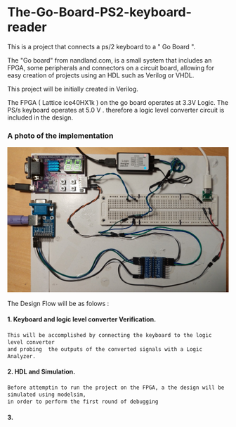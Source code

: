 # The-Go-Board-PS2-keyboard-reader
 This is a project that connects a ps/2 keyboard to a " Go Board ".

 The "Go board" from nandland.com, is a small system that includes an FPGA, some peripherals and connectors on a circuit board,  allowing for easy creation of projects using an HDL such as Verilog or VHDL.

 This project will be initially created in Verilog. 
 
 
 The FPGA ( Lattice ice40HX1k ) on the go board operates at 3.3V Logic.
 The PS/s keyboard operates at 5.0 V .
  therefore a logic level converter circuit is included in the design.

### A photo of the implementation
![Photo of the Deisgn ](Photo1.jpg)


The Design Flow will be as folows : 

 #### 1. Keyboard and logic level converter Verification.    
    This will be accomplished by connecting the keyboard to the logic level converter   
    and probing  the outputs of the converted signals with a Logic Analyzer.    

#### 2. HDL and Simulation.    
    Before attemptin to run the project on the FPGA, a the design will be simulated using modelsim,
    in order to perform the first round of debugging 

#### 3. 




